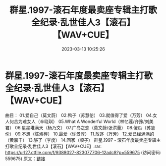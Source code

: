 ﻿---
title: 群星.1997-滚石年度最卖座专辑主打歌全纪录·乱世佳人3【滚石】【WAV+CUE】
date: 2023-03-13 10:25:26
categories: WAV车载音乐、镜像
tags: 华语中文
---
# 群星.1997-滚石年度最卖座专辑主打歌全纪录·乱世佳人3【滚石】【WAV+CUE】

曲目：
01.爱自己（莫文蔚）
02.鸭子（苏慧伦）
03.就值得了爱（万芳）
04.女人何苦为难女人（辛晓琪）
05.What A Wonderful World（林忆莲/齐豫/刘美君）
06.星星堆满天（杨乃文）
07.广岛之恋（莫文蔚/张洪量）
08.傻瓜（苏慧伦）
09.不想（陈淑桦）
10.最爱（许景淳）
11.放逐（万芳）
12.爱已经满满的（黄嘉千）
13.够了（李度）
14.回家（顺子）
群星.1997 - 滚石年度最卖座专辑主打歌全纪录·乱世佳人3【滚石】【WAV+CUE】.rar: https://url27.ctfile.com/f/9388027-823077706-12adc8?p=559675
(访问密码: 559675)
原文：[链接](https://blog.sina.com.cn/s/blog_1647c7e76010310zh.html)
